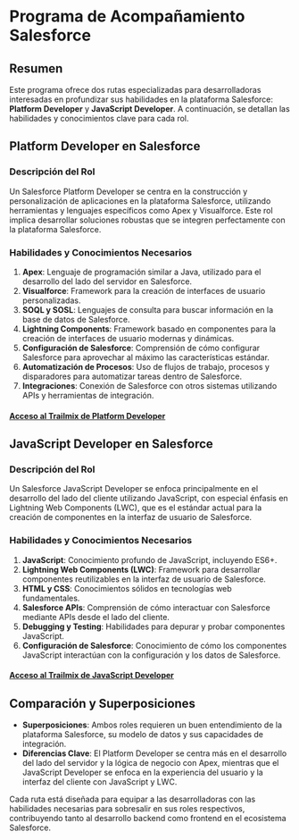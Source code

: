 # Programa de Acompañamiento Salesforce

## Resumen

Este programa ofrece dos rutas especializadas para desarrolladoras
interesadas en profundizar sus habilidades en la plataforma Salesforce:
**Platform Developer** y **JavaScript Developer**. A continuación, se
detallan las habilidades y conocimientos clave para cada rol.

## Platform Developer en Salesforce

### Descripción del Rol

Un Salesforce Platform Developer se centra en la construcción y
personalización de aplicaciones en la plataforma Salesforce,
utilizando herramientas y lenguajes específicos como Apex y Visualforce.
Este rol implica desarrollar soluciones robustas que se integren
perfectamente con la plataforma Salesforce.

### Habilidades y Conocimientos Necesarios

1. **Apex**: Lenguaje de programación similar a Java, utilizado para el
  desarrollo del lado del servidor en Salesforce.
2. **Visualforce**: Framework para la creación de interfaces de usuario
  personalizadas.
3. **SOQL y SOSL**: Lenguajes de consulta para buscar información en la
  base de datos de Salesforce.
4. **Lightning Components**: Framework basado en componentes para la
  creación de interfaces de usuario modernas y dinámicas.
5. **Configuración de Salesforce**: Comprensión de cómo configurar Salesforce
  para aprovechar al máximo las características estándar.
6. **Automatización de Procesos**: Uso de flujos de trabajo, procesos y
  disparadores para automatizar tareas dentro de Salesforce.
7. **Integraciones**: Conexión de Salesforce con otros sistemas utilizando
  APIs y herramientas de integración.

#### [Acceso al Trailmix de Platform Developer](https://trailhead.salesforce.com/users/marianalz/trailmixes/laboratoria-platform-developer)

## JavaScript Developer en Salesforce

### Descripción del Rol

Un Salesforce JavaScript Developer se enfoca principalmente en el desarrollo
del lado del cliente utilizando JavaScript, con especial énfasis en Lightning
Web Components (LWC), que es el estándar actual para la creación de
componentes en la interfaz de usuario de Salesforce.

### Habilidades y Conocimientos Necesarios

1. **JavaScript**: Conocimiento profundo de JavaScript, incluyendo ES6+.
2. **Lightning Web Components (LWC)**: Framework para desarrollar componentes
  reutilizables en la interfaz de usuario de Salesforce.
3. **HTML y CSS**: Conocimientos sólidos en tecnologías web fundamentales.
4. **Salesforce APIs**: Comprensión de cómo interactuar con Salesforce
  mediante APIs desde el lado del cliente.
5. **Debugging y Testing**: Habilidades para depurar y probar componentes
  JavaScript.
6. **Configuración de Salesforce**: Conocimiento de cómo los componentes
  JavaScript interactúan con la configuración y los datos de Salesforce.

#### [Acceso al Trailmix de JavaScript Developer](https://trailhead.salesforce.com/users/marianalz/trailmixes/laboratoria-javascript-developer)

## Comparación y Superposiciones

- **Superposiciones**: Ambos roles requieren un buen entendimiento de la
  plataforma Salesforce, su modelo de datos y sus capacidades de integración.
- **Diferencias Clave**: El Platform Developer se centra más en el desarrollo
  del lado del servidor y la lógica de negocio con Apex, mientras que el
  JavaScript Developer se enfoca en la experiencia del usuario y la interfaz
  del cliente con JavaScript y LWC.

Cada ruta está diseñada para equipar a las desarrolladoras con las habilidades
necesarias para sobresalir en sus roles respectivos, contribuyendo tanto al
desarrollo backend como frontend en el ecosistema Salesforce.
